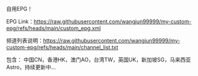 自用EPG！

EPG Link：https://raw.githubusercontent.com/wangjun99999/my-custom-epg/refs/heads/main/custom_epg.xml

频道列表说明：https://raw.githubusercontent.com/wangjun99999/my-custom-epg/refs/heads/main/channel_list.txt

包含：
中国CN，香港HK，澳门AO，台湾TW，英国UK，新加坡SG，马来西亚Astro，持续更新中...
